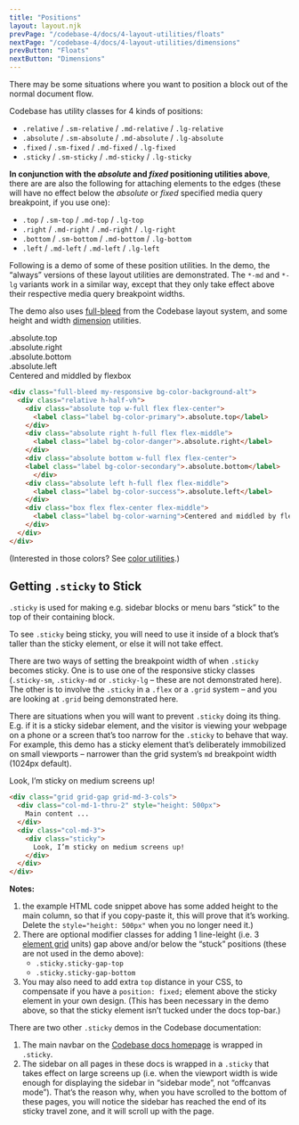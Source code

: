 ```yaml
---
title: "Positions"
layout: layout.njk
prevPage: "/codebase-4/docs/4-layout-utilities/floats"
nextPage: "/codebase-4/docs/4-layout-utilities/dimensions"
prevButton: "Floats"
nextButton: "Dimensions"
---
```


<p class="t-lg t-thin">There may be some situations where you want to position a block out of the normal document flow.</p>

Codebase has utility classes for 4 kinds of positions:

* `.relative` / `.sm-relative` / `.md-relative` / `.lg-relative`
* `.absolute` / `.sm-absolute` / `.md-absolute` / `.lg-absolute`
* `.fixed` / `.sm-fixed` / `.md-fixed` / `.lg-fixed`
* `.sticky` / `.sm-sticky` / `.md-sticky` / `.lg-sticky`

**In conjunction with the _absolute_ and _fixed_ positioning utilities above**, there are are also the following for attaching elements to the edges (these will have no effect below the _absolute_ or _fixed_ specified media query breakpoint, if you use one):

* `.top` / `.sm-top` / `.md-top` / `.lg-top`
* `.right` / `.md-right` / `.md-right` / `.lg-right`
* `.bottom` / `.sm-bottom` / `.md-bottom` / `.lg-bottom`
* `.left` / `.md-left` / `.md-left` / `.lg-left`

Following is a demo of some of these position utilities. In the demo, the “always” versions of these layout utilities are demonstrated. The `*-md` and `*-lg` variants work in a similar way, except that they only take effect above their respective media query breakpoint widths.

The demo also uses [full-bleed](/codebase-4/docs/3-responsive-layouts/bleeds) from the Codebase layout system, and some height and width [dimension](/codebase-4/docs/4-layout-utilities/dimensions) utilities.

<div class="full-bleed my-responsive bg-color-background-alt">
  <div class="relative h-half-vh">
    <div class="absolute top w-full flex flex-center">
      <label class="label bg-color-primary">.absolute.top</label>
    </div>
    <div class="absolute right h-full flex flex-middle">
      <label class="label bg-color-danger">.absolute.right</label>
    </div>
    <div class="absolute bottom w-full flex flex-center">
    <label class="label bg-color-secondary">.absolute.bottom</label>
      </div>
    <div class="absolute left h-full flex flex-middle">
      <label class="label bg-color-success">.absolute.left</label>
    </div>
    <div class="box flex flex-center flex-middle">
      <label class="label bg-color-warning">Centered and middled by flexbox</label>
    </div>
  </div>
</div>

```html
<div class="full-bleed my-responsive bg-color-background-alt">
  <div class="relative h-half-vh">
    <div class="absolute top w-full flex flex-center">
      <label class="label bg-color-primary">.absolute.top</label>
    </div>
    <div class="absolute right h-full flex flex-middle">
      <label class="label bg-color-danger">.absolute.right</label>
    </div>
    <div class="absolute bottom w-full flex flex-center">
    <label class="label bg-color-secondary">.absolute.bottom</label>
      </div>
    <div class="absolute left h-full flex flex-middle">
      <label class="label bg-color-success">.absolute.left</label>
    </div>
    <div class="box flex flex-center flex-middle">
      <label class="label bg-color-warning">Centered and middled by flexbox</label>
    </div>
  </div>
</div>
```

(Interested in those colors? See [color utilities](/codebase-4/docs/6-decoration-utilities/colors).)

## Getting `.sticky` to Stick

<div class="grid grid-gap grid-md-3-cols mb-3 b-dashed">
<div class="col-md-1-thru-2 mb-0">
<p><code>.sticky</code> is used for making e.g. sidebar blocks or menu bars “stick” to the top of their containing block.</p>
<p>To see <code>.sticky</code> being sticky, you will need to use it inside of a block that’s taller than the sticky element, or else it will not take effect.</p>
<p>There are two ways of setting the breakpoint width of when <code>.sticky</code> becomes sticky. One is to use one of the responsive sticky classes (<code>.sticky-sm</code>, <code>.sticky-md</code> or <code>.sticky-lg</code> – these are not demonstrated here). The other is to involve the <code>.sticky</code> in a <code>.flex</code> or a <code>.grid</code> system – and you are looking at <code>.grid</code> being demonstrated here.
<p class="mb-0">There are situations when you will want to prevent <code>.sticky</code> doing its thing. E.g. if it is a sticky sidebar element, and the visitor is viewing your webpage on a phone or a screen that’s too narrow for the <code>.sticky</code> to behave that way. For example, this demo has a sticky element that’s deliberately immobilized on small viewports – narrower than the grid system’s <code>md</code> breakpoint width (1024px default).</p>
</div>
<div class="mb-0">
<div class="sticky bg-color-danger-alt p-block" style="top: 57px;">
Look, I’m sticky on medium screens up!
</div>
</div>
</div>

```html
<div class="grid grid-gap grid-md-3-cols">
  <div class="col-md-1-thru-2" style="height: 500px">
    Main content ...
  </div>
  <div class="col-md-3">
    <div class="sticky">
      Look, I’m sticky on medium screens up!
    </div>
  </div>
</div>
```

**Notes:**

1. the example HTML code snippet above has some added height to the main column, so that if you copy-paste it, this will prove that it’s working. Delete the `style="height: 500px"` when you no longer need it.)
2. There are optional modifier classes for adding 1 line-leight (i.e. 3 <a href="/codebase-4/docs/6-decoration-utilities/element-grid">element grid</a> units) gap above and/or below the “stuck” positions (these are not used in the demo above):
    * `.sticky.sticky-gap-top`
    * `.sticky.sticky-gap-bottom`
3. You may also need to add extra `top` distance in your CSS, to compensate if you have a `position: fixed;` element above the sticky element in your own design. (This has been necessary in the demo above, so that the sticky element isn’t tucked under the docs top-bar.)

There are two other `.sticky` demos in the Codebase documentation: 

1. The main navbar on the [Codebase docs homepage](/) is wrapped in `.sticky`.
2. The sidebar on all pages in these docs is wrapped in a `.sticky` that takes effect on large screens up (i.e. when the viewport width is wide enough for displaying the sidebar in “sidebar mode”, not “offcanvas mode”). That’s the reason why, when you have scrolled to the bottom of these pages, you will notice the sidebar has reached the end of its sticky travel zone, and it will scroll up with the page.